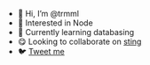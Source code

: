 - 👋 Hi, I’m @trmml
- 👀 Interested in Node
- 🌱 Currently learning databasing
- 😋 Looking to collaborate on [sting](https://github.com/trmml/sting)
- 🐦 [Tweet me](https://twitter.com/trommatic)

<!---
trmml/trmml is a ✨ special ✨ repository because its `README.md` (this file) appears on your GitHub profile.
You can click the Preview link to take a look at your changes.
--->
